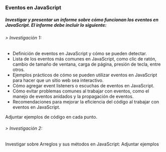 ### Eventos en JavaScript

##### Investigar y presentar un informe sobre cómo funcionan los eventos en JavaScript. El informe debe incluir lo siguiente:

###### > Investigación 1:
* Definición de eventos en JavaScript y cómo se pueden detectar.
* Lista de los eventos más comunes en JavaScript, como clic de ratón, cambio de tamaño de ventana, carga de página, presión de tecla, entre otros.
* Ejemplos prácticos de cómo se pueden utilizar eventos en JavaScript para hacer que un sitio web sea interactivo.
* Cómo agregar event listeners o escuchas de eventos en JavaScript.
* Cómo evitar problemas comunes al trabajar con eventos, como el manejo de eventos anidados y la propagación de eventos.
* Recomendaciones para mejorar la eficiencia del código al trabajar con eventos en JavaScript.

Adjuntar ejemplos de código en cada punto.

###### > Investigación 2:

Investigar sobre Arreglos y sus métodos en JavaScript:
Adjuntar ejemplos